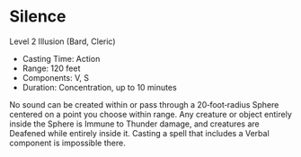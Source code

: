 # Silence
Level 2 Illusion (Bard, Cleric)

- Casting Time: Action
- Range: 120 feet
- Components: V, S
- Duration: Concentration, up to 10 minutes

No sound can be created within or pass through a 20‑foot‑radius Sphere centered on a point you choose within range. Any creature or object entirely inside the Sphere is Immune to Thunder damage, and creatures are Deafened while entirely inside it. Casting a spell that includes a Verbal component is impossible there.
